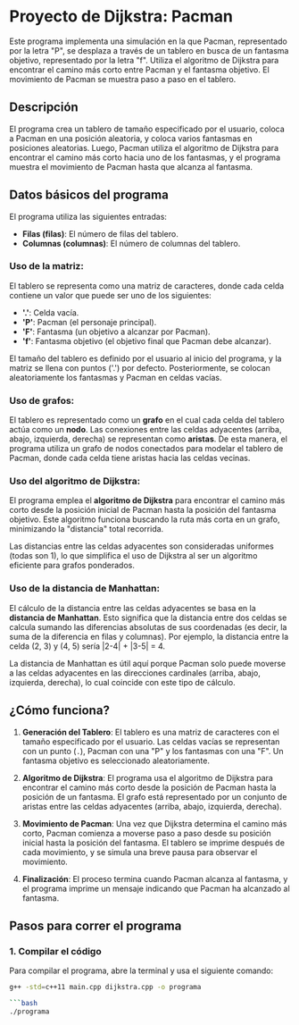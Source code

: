 # Proyecto de Dijkstra: Pacman

Este programa implementa una simulación en la que Pacman, representado por la letra "P", se desplaza a través de un tablero en busca de un fantasma objetivo, representado por la letra "f". Utiliza el algoritmo de Dijkstra para encontrar el camino más corto entre Pacman y el fantasma objetivo. El movimiento de Pacman se muestra paso a paso en el tablero.

## Descripción

El programa crea un tablero de tamaño especificado por el usuario, coloca a Pacman en una posición aleatoria, y coloca varios fantasmas en posiciones aleatorias. Luego, Pacman utiliza el algoritmo de Dijkstra para encontrar el camino más corto hacia uno de los fantasmas, y el programa muestra el movimiento de Pacman hasta que alcanza al fantasma.

## Datos básicos del programa

El programa utiliza las siguientes entradas:
- **Filas (filas)**: El número de filas del tablero.
- **Columnas (columnas)**: El número de columnas del tablero.

### Uso de la matriz:
El tablero se representa como una matriz de caracteres, donde cada celda contiene un valor que puede ser uno de los siguientes:
- **'.'**: Celda vacía.
- **'P'**: Pacman (el personaje principal).
- **'F'**: Fantasma (un objetivo a alcanzar por Pacman).
- **'f'**: Fantasma objetivo (el objetivo final que Pacman debe alcanzar).

El tamaño del tablero es definido por el usuario al inicio del programa, y la matriz se llena con puntos ('.') por defecto. Posteriormente, se colocan aleatoriamente los fantasmas y Pacman en celdas vacías.

### Uso de grafos:
El tablero es representado como un **grafo** en el cual cada celda del tablero actúa como un **nodo**. Las conexiones entre las celdas adyacentes (arriba, abajo, izquierda, derecha) se representan como **aristas**. De esta manera, el programa utiliza un grafo de nodos conectados para modelar el tablero de Pacman, donde cada celda tiene aristas hacia las celdas vecinas.

### Uso del algoritmo de Dijkstra:
El programa emplea el **algoritmo de Dijkstra** para encontrar el camino más corto desde la posición inicial de Pacman hasta la posición del fantasma objetivo. Este algoritmo funciona buscando la ruta más corta en un grafo, minimizando la "distancia" total recorrida.

Las distancias entre las celdas adyacentes son consideradas uniformes (todas son 1), lo que simplifica el uso de Dijkstra al ser un algoritmo eficiente para grafos ponderados.

### Uso de la distancia de Manhattan:
El cálculo de la distancia entre las celdas adyacentes se basa en la **distancia de Manhattan**. Esto significa que la distancia entre dos celdas se calcula sumando las diferencias absolutas de sus coordenadas (es decir, la suma de la diferencia en filas y columnas). Por ejemplo, la distancia entre la celda (2, 3) y (4, 5) sería |2-4| + |3-5| = 4.

La distancia de Manhattan es útil aquí porque Pacman solo puede moverse a las celdas adyacentes en las direcciones cardinales (arriba, abajo, izquierda, derecha), lo cual coincide con este tipo de cálculo.

## ¿Cómo funciona?

1. **Generación del Tablero**:
   El tablero es una matriz de caracteres con el tamaño especificado por el usuario. Las celdas vacías se representan con un punto (`.`), Pacman con una "P" y los fantasmas con una "F". Un fantasma objetivo es seleccionado aleatoriamente.

2. **Algoritmo de Dijkstra**:
   El programa usa el algoritmo de Dijkstra para encontrar el camino más corto desde la posición de Pacman hasta la posición de un fantasma. El grafo está representado por un conjunto de aristas entre las celdas adyacentes (arriba, abajo, izquierda, derecha).

3. **Movimiento de Pacman**:
   Una vez que Dijkstra determina el camino más corto, Pacman comienza a moverse paso a paso desde su posición inicial hasta la posición del fantasma. El tablero se imprime después de cada movimiento, y se simula una breve pausa para observar el movimiento.

4. **Finalización**:
   El proceso termina cuando Pacman alcanza al fantasma, y el programa imprime un mensaje indicando que Pacman ha alcanzado al fantasma.

## Pasos para correr el programa

### 1. Compilar el código

Para compilar el programa, abre la terminal y usa el siguiente comando:

```bash
g++ -std=c++11 main.cpp dijkstra.cpp -o programa

```bash
./programa